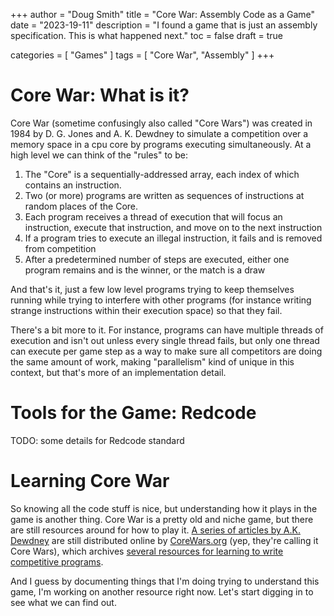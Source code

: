 +++
author = "Doug Smith"
title = "Core War: Assembly Code as a Game"
date = "2023-19-11"
description = "I found a game that is just an assembly specification. This is what happened next."
toc = false
draft = true

categories = [
  "Games"
]
tags = [
  "Core War",
  "Assembly"
]
+++

# Core War: What is it?

Core War (sometime confusingly also called "Core Wars") was created in 1984 by
D. G. Jones and A. K. Dewdney to simulate a competition over a memory space in
a cpu core by programs executing simultaneously. At a high level we can think
of the "rules" to be:

1. The "Core" is a sequentially-addressed array, each index of which contains
    an instruction.
2. Two (or more) programs are written as sequences of instructions at random
    places of the Core.
3. Each program receives a thread of execution that will focus an instruction,
    execute that instruction, and move on to the next instruction
4. If a program tries to execute an illegal instruction, it fails and is
    removed from competition
5. After a predetermined number of steps are executed, either one program
    remains and is the winner, or the match is a draw

And that's it, just a few low level programs trying to keep themselves running
while trying to interfere with other programs (for instance writing strange
instructions within their execution space) so that they fail.

There's a bit more to it. For instance, programs can have multiple threads of
execution and isn't out unless every single thread fails, but only one thread
can execute per game step as a way to make sure all competitors are doing the
same amount of work, making "parallelism" kind of unique in this context, but
that's more of an implementation detail.

# Tools for the Game: Redcode

TODO: some details for Redcode standard

# Learning Core War

So knowing all the code stuff is nice, but understanding how it plays in the
game is another thing. Core War is a pretty old and niche game, but there are
still resources around for how to play it.
[A series of articles by A.K. Dewdney](https://www.corewars.org/sciam/) are
still distributed online by [CoreWars.org](https://www.corewars.org/) (yep,
they're calling it Core Wars), which archives
[several resources for learning to write competitive programs](https://www.corewars.org/information.html).

And I guess by documenting things that I'm doing trying to understand this
game, I'm working on another resource right now. Let's start digging in to
see what we can find out.
